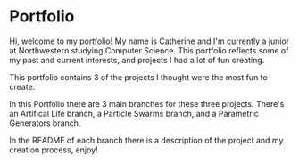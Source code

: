 # Portfolio

Hi, welcome to my portfolio! My name is Catherine and I'm currently a junior at Northwestern studying Computer Science. This portfolio reflects some of my past and current interests, and projects I had a lot of fun creating.

This portfolio contains 3 of the projects I thought were the most fun to create.

In this Portfolio there are 3 main branches for these three projects. There's an Artifical Life branch, a Particle Swarms branch, and a Parametric Generators branch.

In the README of each branch there is a description of the project and my creation process, enjoy!

